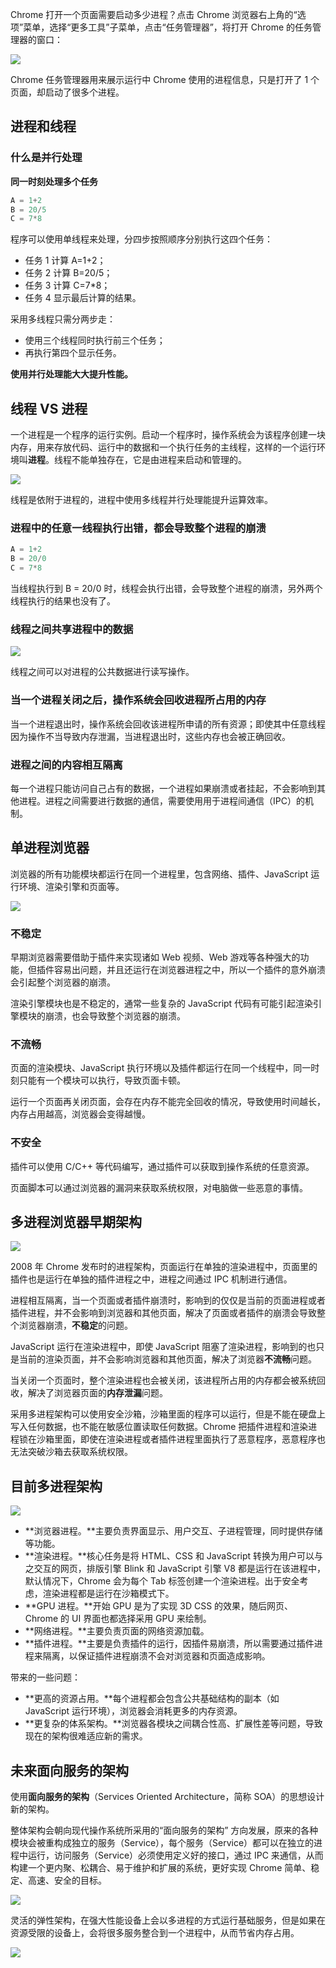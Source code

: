 Chrome 打开一个页面需要启动多少进程？点击 Chrome 浏览器右上角的“选项”菜单，选择“更多工具”子菜单，点击“任务管理器”，将打开 Chrome 的任务管理器的窗口：

![](/images/1679288169829-96162083-1728-43a7-ac4b-b9cfe8f2d9f3.png)

Chrome 任务管理器用来展示运行中 Chrome 使用的进程信息，只是打开了 1 个页面，却启动了很多个进程。

## 进程和线程
### 什么是并行处理
**同一时刻处理多个任务**

```javascript
A = 1+2
B = 20/5
C = 7*8
```

程序可以使用单线程来处理，分四步按照顺序分别执行这四个任务：

+ 任务 1 计算 A=1+2；
+ 任务 2 计算 B=20/5；
+ 任务 3 计算 C=7*8；
+ 任务 4 显示最后计算的结果。



采用多线程只需分两步走：

+ 使用三个线程同时执行前三个任务；
+ 再执行第四个显示任务。



**使用并行处理能大大提升性能。**

## 线程 VS 进程
一个进程是一个程序的运行实例。启动一个程序时，操作系统会为该程序创建一块内存，用来存放代码、运行中的数据和一个执行任务的主线程，这样的一个运行环境叫**进程**。线程不能单独存在，它是由进程来启动和管理的。

![](/images/1679372477083-dd2ef24c-72ff-4bd8-9834-7aeec41fc0c9.png)

线程是依附于进程的，进程中使用多线程并行处理能提升运算效率。

### 进程中的任意一线程执行出错，都会导致整个进程的崩溃
```javascript
A = 1+2
B = 20/0
C = 7*8
```

当线程执行到 B = 20/0 时，线程会执行出错，会导致整个进程的崩溃，另外两个线程执行的结果也没有了。

### 线程之间共享进程中的数据
![](/images/1679372692116-d9ec9f85-2f05-4fae-b19d-46bfdf218ae4.png)

线程之间可以对进程的公共数据进行读写操作。

### 当一个进程关闭之后，操作系统会回收进程所占用的内存
当一个进程退出时，操作系统会回收该进程所申请的所有资源；即使其中任意线程因为操作不当导致内存泄漏，当进程退出时，这些内存也会被正确回收。

### 进程之间的内容相互隔离
每一个进程只能访问自己占有的数据，一个进程如果崩溃或者挂起，不会影响到其他进程。进程之间需要进行数据的通信，需要使用用于进程间通信（IPC）的机制。

## 单进程浏览器
浏览器的所有功能模块都运行在同一个进程里，包含网络、插件、JavaScript 运行环境、渲染引擎和页面等。

![](/images/1679372973892-44848f6a-19d6-4607-99f4-1bad28df1041.png)

### 不稳定
早期浏览器需要借助于插件来实现诸如 Web 视频、Web 游戏等各种强大的功能，但插件容易出问题，并且还运行在浏览器进程之中，所以一个插件的意外崩溃会引起整个浏览器的崩溃。



渲染引擎模块也是不稳定的，通常一些复杂的 JavaScript 代码有可能引起渲染引擎模块的崩溃，也会导致整个浏览器的崩溃。

### 不流畅
页面的渲染模块、JavaScript 执行环境以及插件都运行在同一个线程中，同一时刻只能有一个模块可以执行，导致页面卡顿。



运行一个页面再关闭页面，会存在内存不能完全回收的情况，导致使用时间越长，内存占用越高，浏览器会变得越慢。

### 不安全
插件可以使用 C/C++ 等代码编写，通过插件可以获取到操作系统的任意资源。



页面脚本可以通过浏览器的漏洞来获取系统权限，对电脑做一些恶意的事情。

## 多进程浏览器早期架构
![](/images/1679373515001-29c813e5-2427-402f-8f6d-4b4d580761cf.png)

2008 年 Chrome 发布时的进程架构，页面运行在单独的渲染进程中，页面里的插件也是运行在单独的插件进程之中，进程之间通过 IPC 机制进行通信。



进程相互隔离，当一个页面或者插件崩溃时，影响到的仅仅是当前的页面进程或者插件进程，并不会影响到浏览器和其他页面，解决了页面或者插件的崩溃会导致整个浏览器崩溃，**不稳定**的问题。



JavaScript 运行在渲染进程中，即使 JavaScript 阻塞了渲染进程，影响到的也只是当前的渲染页面，并不会影响浏览器和其他页面，解决了浏览器**不流畅**问题。



当关闭一个页面时，整个渲染进程也会被关闭，该进程所占用的内存都会被系统回收，解决了浏览器页面的**内存泄漏**问题。



采用多进程架构可以使用安全沙箱，沙箱里面的程序可以运行，但是不能在硬盘上写入任何数据，也不能在敏感位置读取任何数据。Chrome 把插件进程和渲染进程锁在沙箱里面，即使在渲染进程或者插件进程里面执行了恶意程序，恶意程序也无法突破沙箱去获取系统权限。

## 目前多进程架构
![](/images/1679373920430-b4f3c1a8-a8f8-4567-85b7-155c29729e10.png)

+ **浏览器进程。**主要负责界面显示、用户交互、子进程管理，同时提供存储等功能。
+ **渲染进程。**核心任务是将 HTML、CSS 和 JavaScript 转换为用户可以与之交互的网页，排版引擎 Blink 和 JavaScript 引擎 V8 都是运行在该进程中，默认情况下，Chrome 会为每个 Tab 标签创建一个渲染进程。出于安全考虑，渲染进程都是运行在沙箱模式下。
+ **GPU 进程。**开始 GPU 是为了实现 3D CSS 的效果，随后网页、Chrome 的 UI 界面也都选择采用 GPU 来绘制。
+ **网络进程。**主要负责页面的网络资源加载。
+ **插件进程。**主要是负责插件的运行，因插件易崩溃，所以需要通过插件进程来隔离，以保证插件进程崩溃不会对浏览器和页面造成影响。



带来的一些问题：

+ **更高的资源占用。**每个进程都会包含公共基础结构的副本（如 JavaScript 运行环境），浏览器会消耗更多的内存资源。
+ **更复杂的体系架构。**浏览器各模块之间耦合性高、扩展性差等问题，导致现在的架构很难适应新的需求。

## 未来面向服务的架构
使用**面向服务的架构**（Services Oriented Architecture，简称 SOA）的思想设计新的架构。



整体架构会朝向现代操作系统所采用的“面向服务的架构” 方向发展，原来的各种模块会被重构成独立的服务（Service），每个服务（Service）都可以在独立的进程中运行，访问服务（Service）必须使用定义好的接口，通过 IPC 来通信，从而构建一个更内聚、松耦合、易于维护和扩展的系统，更好实现 Chrome 简单、稳定、高速、安全的目标。

![](/images/1679395363514-7fc365b9-df1d-4c99-969e-aba9348dcac1.png)

灵活的弹性架构，在强大性能设备上会以多进程的方式运行基础服务，但是如果在资源受限的设备上，会将很多服务整合到一个进程中，从而节省内存占用。

![](/images/1679395481577-dbd25606-951c-49ae-9c3e-aa64e14303af.png)

